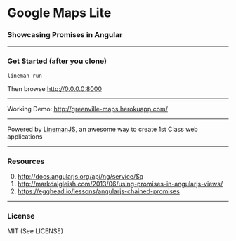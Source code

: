 # Google Maps Lite
### Showcasing Promises in Angular

------------------------

### Get Started (after you clone)

```
lineman run
```

Then browse http://0.0.0.0:8000

--------------------------

Working Demo: http://greenville-maps.herokuapp.com/

--------------------------

Powered by [LinemanJS](http://linemanjs.com/), an awesome way to create 1st Class web applications

--------------------------

### Resources

0. http://docs.angularjs.org/api/ng/service/$q
0. http://markdalgleish.com/2013/06/using-promises-in-angularjs-views/
0. https://egghead.io/lessons/angularjs-chained-promises


-------------------------------

### License

MIT (See LICENSE)


